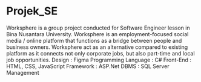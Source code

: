 # Projek_SE
Worksphere is a group project conducted for Software Engineer lesson in Bina Nusantara University. Worksphere is an employment-focused social media / online platform that functions as a bridge between people and business owners. Worksphere act as an alternative compared to existing platform as it connects not only corporate jobs, but also part-time and local job opportunities. 
Design : Figma
Programming Language : C#
Front-End : HTML, CSS, JavaScript
Framework : ASP.Net
DBMS : SQL Server Management
 

